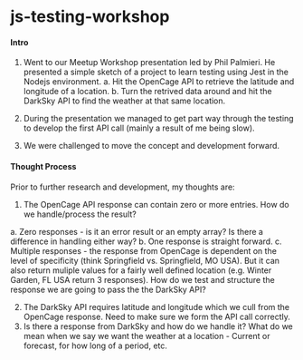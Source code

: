 # js-testing-workshop


#### Intro

1. Went to our Meetup Workshop presentation led by Phil Palmieri.  He presented a simple sketch of a project to learn testing using Jest in the Nodejs environment.
   a. Hit the OpenCage API to retrieve the latitude and longitude of a location.
   b. Turn the retrived data around and hit the DarkSky API to find the weather at that same location.

2. During the presentation we managed to get part way through the testing to develop the first API call (mainly a result of me being slow).
3. We were challenged to move the concept and development forward.

#### Thought Process

Prior to further research and development, my thoughts are:

1. The OpenCage API response can contain zero or more entries.  How do we handle/process the result?

a. Zero responses - is it an error result or an empty array?  Is there a difference in handling either way?
b. One response is straight forward.
c. Multiple responses - the response from OpenCage is dependent on the level of specificity (think Springfield vs. Springfield, MO USA).  But it can also return muliple values for a fairly well defined location (e.g. Winter Garden, FL USA return 3 responses).  How do we test and structure the response we are going to pass the the DarkSky API?

2. The DarkSky API requires latitude and longitude which we cull from the OpenCage response.  Need to make sure we form the API call correctly.
3. Is there a response from DarkSky and how do we handle it?  What do we mean when we say we want the weather at a location - Current or forecast, for how long of a period, etc.
